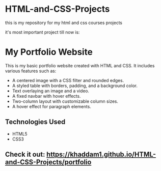 # HTML-and-CSS-Projects
this is my repository for my html and css courses projects

it's most important project till now is:
# My Portfolio Website

This is my basic portfolio website created with HTML and CSS. It includes various features such as:
- A centered image with a CSS filter and rounded edges.
- A styled table with borders, padding, and a background color.
- Text overlaying an image and a video.
- A fixed navbar with hover effects.
- Two-column layout with customizable column sizes.
- A hover effect for paragraph elements.

## Technologies Used
- HTML5
- CSS3

## Check it out: https://khaddam1.github.io/HTML-and-CSS-Projects/portfolio
